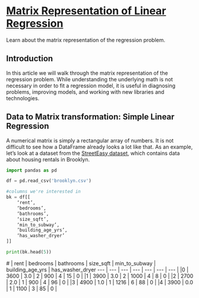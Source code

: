 # [Matrix Representation of Linear Regression](https://www.codecademy.com/courses/linear-regression-mssp/articles/matrix-representation-of-linear-regression)

Learn about the matrix representation of the regression problem.

## Introduction

In this article we will walk through the matrix representation of the regression problem. 
While understanding the underlying math is not necessary in order to fit a regression model, 
it is useful in diagnosing problems, improving models, and working with new libraries and technologies.

## Data to Matrix transformation: Simple Linear Regression

A numerical matrix is simply a rectangular array of numbers. 
It is not difficult to see how a DataFrame already looks a lot like that. 
As an example, let’s look at a dataset from the [StreetEasy dataset](https://github.com/Codecademy/datasets/tree/master/streeteasy), 
which contains data about housing rentals in Brooklyn.
```py
import pandas as pd

df = pd.read_csv('brooklyn.csv')

#columns we're interested in
bk = df[[
    ‘rent’, 
    ‘bedrooms’,  
    ‘bathrooms’, 
    ‘size_sqft’, 
    ‘min_to_subway’, 
    ’building_age_yrs’, 
    ‘has_washer_dryer’
]]

print(bk.head(5))
```
  \# |	rent |	bedrooms |	bathrooms |	size_sqft |	min_to_subway |	building_age_yrs |	has_washer_dryer 
 --- | --- | --- | --- | --- | --- | --- |
|0 |	3600 |	3.0 |	2 |	900 |	4 |	15 |	0 |
|1 |	3900 |	3.0 |	2 |	1000 |	4 |	8 |	0 |
|2 |	2700 |	2.0 |	1 |	900 |	4 |	96 |	0 |
|3 |	4900 |	1.0 |	1 |	1216 |	6 |	88 |	0 |
|4 |	3900 |	0.0 |	1 |	1100 |	3 |	85 |	0 |


































